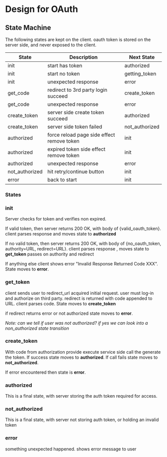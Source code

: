 # Design for OAuth

## State Machine

The following states are kept on the client.
oauth token is stored on the server side, and never exposed to the client.


| State | Description | Next State |
| ------ | ----------- | ---------- |
| init | start has token | authorized |
| init | start no token  | getting_token |
| init | unexpected response | error |
| get_code | redirect to 3rd party login succeed | create_token |
| get_code | unexpected response | error |
| create_token | server side create token succeed | authorized |
| create_token | server side token failed | not_authorized |
| authorized | force reload page side effect remove token | init |
| authorized | expired token side effect remove token | init |
| authorized | unexpected response | error |
| not_authorized | hit retry/continue button | init |
| error | back to start | init |

### States

### init

Server checks for token and verifies non expired.

If valid token, then server returns 200 OK, with body of {valid_oauth_token}. client parses response and moves state to **authorized**

If no valid token, then server returns 200 OK, with body of {no_oauth_token, authority=URL, redirect=URL}. client parses response , moves state to **get_token** passes on authority and redirect

If anything else client shows error "Invalid Response Returned Code XXX". State moves to **error**.

### get_token

client sends user to redirect_url acquired initial request. user must log-in and authorize on third party.
redirect is returned with code appended to URL. client parses code. State moves to **create_token**

if redirect returns error or not authorized state moves to **error**.

*Note: can we tell if user was not authorized? if yes we can look into a non_authorized state transition*

### create_token

With code from authorization provide execute service side call the generate the token. If success state moves to **authorized**. If call fails state moves to **not_authorized**.

If error encountered then state is **error**.

### authorized

This is a final state, with server storing the auth token required for access.

### not_authorized

This is a final state, with server not storing auth token, or holding an invalid token

### error

something unexpected happened. shows error message to user
